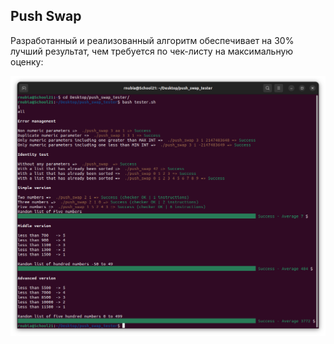 ## Push Swap

Разработанный и реализованный алгоритм обеспечивает на 30% лучший результат, чем требуется по чек-листу на максимальную оценку:

![push_swapt ester result](/images/push_swap_tester_result.png)
